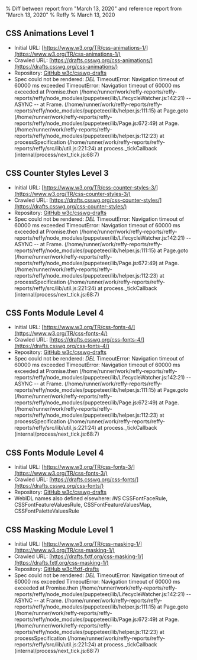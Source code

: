 % Diff between report from "March 13, 2020" and reference report from "March 13, 2020"
% Reffy
% March 13, 2020

## CSS Animations Level 1

- Initial URL: [https://www.w3.org/TR/css-animations-1/](https://www.w3.org/TR/css-animations-1/)
- Crawled URL: [https://drafts.csswg.org/css-animations/](https://drafts.csswg.org/css-animations/)
- Repository: [GitHub w3c/csswg-drafts](https://github.com/w3c/csswg-drafts)
- Spec could not be rendered: *DEL* TimeoutError: Navigation timeout of 60000 ms exceeded TimeoutError: Navigation timeout of 60000 ms exceeded
    at Promise.then (/home/runner/work/reffy-reports/reffy-reports/reffy/node_modules/puppeteer/lib/LifecycleWatcher.js:142:21)
  -- ASYNC --
    at Frame.<anonymous> (/home/runner/work/reffy-reports/reffy-reports/reffy/node_modules/puppeteer/lib/helper.js:111:15)
    at Page.goto (/home/runner/work/reffy-reports/reffy-reports/reffy/node_modules/puppeteer/lib/Page.js:672:49)
    at Page.<anonymous> (/home/runner/work/reffy-reports/reffy-reports/reffy/node_modules/puppeteer/lib/helper.js:112:23)
    at processSpecification (/home/runner/work/reffy-reports/reffy-reports/reffy/src/lib/util.js:221:24)
    at process._tickCallback (internal/process/next_tick.js:68:7)


## CSS Counter Styles Level 3

- Initial URL: [https://www.w3.org/TR/css-counter-styles-3/](https://www.w3.org/TR/css-counter-styles-3/)
- Crawled URL: [https://drafts.csswg.org/css-counter-styles/](https://drafts.csswg.org/css-counter-styles/)
- Repository: [GitHub w3c/csswg-drafts](https://github.com/w3c/csswg-drafts)
- Spec could not be rendered: *DEL* TimeoutError: Navigation timeout of 60000 ms exceeded TimeoutError: Navigation timeout of 60000 ms exceeded
    at Promise.then (/home/runner/work/reffy-reports/reffy-reports/reffy/node_modules/puppeteer/lib/LifecycleWatcher.js:142:21)
  -- ASYNC --
    at Frame.<anonymous> (/home/runner/work/reffy-reports/reffy-reports/reffy/node_modules/puppeteer/lib/helper.js:111:15)
    at Page.goto (/home/runner/work/reffy-reports/reffy-reports/reffy/node_modules/puppeteer/lib/Page.js:672:49)
    at Page.<anonymous> (/home/runner/work/reffy-reports/reffy-reports/reffy/node_modules/puppeteer/lib/helper.js:112:23)
    at processSpecification (/home/runner/work/reffy-reports/reffy-reports/reffy/src/lib/util.js:221:24)
    at process._tickCallback (internal/process/next_tick.js:68:7)


## CSS Fonts Module Level 4

- Initial URL: [https://www.w3.org/TR/css-fonts-4/](https://www.w3.org/TR/css-fonts-4/)
- Crawled URL: [https://drafts.csswg.org/css-fonts-4/](https://drafts.csswg.org/css-fonts-4/)
- Repository: [GitHub w3c/csswg-drafts](https://github.com/w3c/csswg-drafts)
- Spec could not be rendered: *DEL* TimeoutError: Navigation timeout of 60000 ms exceeded TimeoutError: Navigation timeout of 60000 ms exceeded
    at Promise.then (/home/runner/work/reffy-reports/reffy-reports/reffy/node_modules/puppeteer/lib/LifecycleWatcher.js:142:21)
  -- ASYNC --
    at Frame.<anonymous> (/home/runner/work/reffy-reports/reffy-reports/reffy/node_modules/puppeteer/lib/helper.js:111:15)
    at Page.goto (/home/runner/work/reffy-reports/reffy-reports/reffy/node_modules/puppeteer/lib/Page.js:672:49)
    at Page.<anonymous> (/home/runner/work/reffy-reports/reffy-reports/reffy/node_modules/puppeteer/lib/helper.js:112:23)
    at processSpecification (/home/runner/work/reffy-reports/reffy-reports/reffy/src/lib/util.js:221:24)
    at process._tickCallback (internal/process/next_tick.js:68:7)


## CSS Fonts Module Level 4

- Initial URL: [https://www.w3.org/TR/css-fonts-3/](https://www.w3.org/TR/css-fonts-3/)
- Crawled URL: [https://drafts.csswg.org/css-fonts/](https://drafts.csswg.org/css-fonts/)
- Repository: [GitHub w3c/csswg-drafts](https://github.com/w3c/csswg-drafts)
- WebIDL names also defined elsewhere: *INS* CSSFontFaceRule, CSSFontFeatureValuesRule, CSSFontFeatureValuesMap, CSSFontPaletteValuesRule


## CSS Masking Module Level 1

- Initial URL: [https://www.w3.org/TR/css-masking-1/](https://www.w3.org/TR/css-masking-1/)
- Crawled URL: [https://drafts.fxtf.org/css-masking-1/](https://drafts.fxtf.org/css-masking-1/)
- Repository: [GitHub w3c/fxtf-drafts](https://github.com/w3c/fxtf-drafts)
- Spec could not be rendered: *DEL* TimeoutError: Navigation timeout of 60000 ms exceeded TimeoutError: Navigation timeout of 60000 ms exceeded
    at Promise.then (/home/runner/work/reffy-reports/reffy-reports/reffy/node_modules/puppeteer/lib/LifecycleWatcher.js:142:21)
  -- ASYNC --
    at Frame.<anonymous> (/home/runner/work/reffy-reports/reffy-reports/reffy/node_modules/puppeteer/lib/helper.js:111:15)
    at Page.goto (/home/runner/work/reffy-reports/reffy-reports/reffy/node_modules/puppeteer/lib/Page.js:672:49)
    at Page.<anonymous> (/home/runner/work/reffy-reports/reffy-reports/reffy/node_modules/puppeteer/lib/helper.js:112:23)
    at processSpecification (/home/runner/work/reffy-reports/reffy-reports/reffy/src/lib/util.js:221:24)
    at process._tickCallback (internal/process/next_tick.js:68:7)


